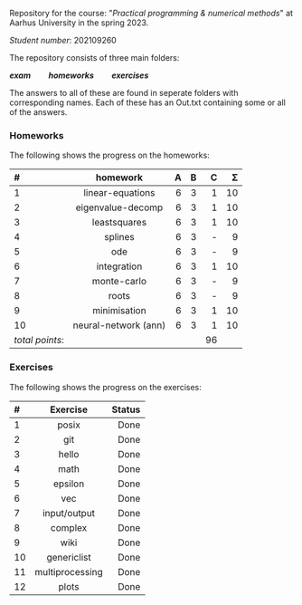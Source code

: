 Repository for the course: "*Practical programming & numerical methods*" at Aarhus University in the spring 2023.

*Student number*: 202109260

The repository consists of three main folders: 

***exam*** &nbsp;&nbsp;&nbsp;&nbsp;&nbsp;&nbsp; ***homeworks*** &nbsp;&nbsp;&nbsp;&nbsp;&nbsp;&nbsp; ***exercises***

The answers to all of these are found in seperate folders with corresponding names. Each of these has an Out.txt containing some or all of the answers. 


### Homeworks

The following shows the progress on the homeworks:

| #  | homework              | A | B | C | Σ   |
|:---|:---------------------:|--:|--:|--:|----:|
| 1  | linear-equations      | 6 | 3 | 1 | 10  |
| 2  | eigenvalue-decomp     | 6 | 3 | 1 | 10  |
| 3  | leastsquares          | 6 | 3 | 1 | 10  |
| 4  | splines               | 6 | 3 | - |  9  |
| 5  | ode                   | 6 | 3 | - |  9  |
| 6  | integration           | 6 | 3 | 1 | 10  |
| 7  | monte-carlo           | 6 | 3 | - |  9  |
| 8  | roots                 | 6 | 3 | - |  9  |
| 9  | minimisation          | 6 | 3 | 1 | 10  |
| 10 | neural-network (ann)  | 6 | 3 | 1 | 10  |
|                  *total points*: | | | | 96  |


### Exercises

The following shows the progress on the exercises:

| #  | Exercise              | Status          |
|:---|:---------------------:|----------------:|
| 1  | posix                 |  Done           |
| 2  | git                   |  Done           |
| 3  | hello                 |  Done           |
| 4  | math		     |  Done	       |
| 5  | epsilon               |  Done           |
| 6  | vec                   |  Done           |
| 7  | input/output          |  Done           |
| 8  | complex               |  Done           |
| 9  | wiki                  |  Done           |
| 10 | genericlist	     |  Done           |
| 11 | multiprocessing 	     |  Done           |
| 12 | plots		     |  Done	       |

